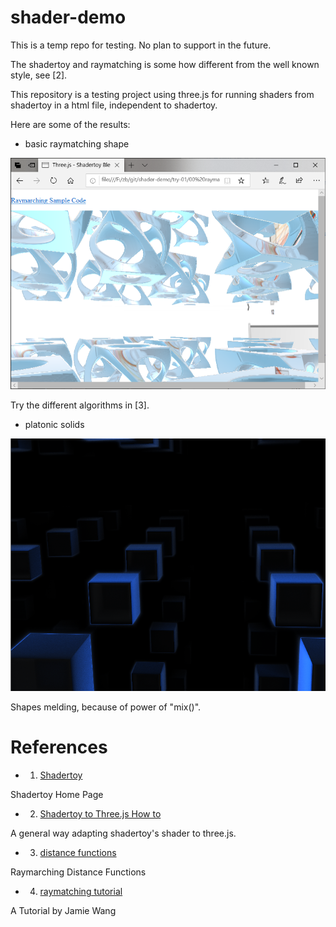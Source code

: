 # shader-demo

This is a temp repo for testing. No plan to support in the future.

The shadertoy and raymatching is some how different from the well known style, see [2].

This repository is a testing project using three.js for running shaders from shadertoy
in a html file, independent to shadertoy.

Here are some of the results:

- basic raymatching shape

![basic raymatching](https://github.com/odys-z/odys-z.github.io/blob/master/notes/opnGL/raymatching/screenshots/000%20basix.png "basic raymatching screenshot")

Try the different algorithms in [3].

- platonic solids

![platonic solids](https://github.com/odys-z/odys-z.github.io/blob/master/notes/opnGL/raymatching/screenshots/004%20Platonic%20solid.png "platonic solid screenshot")

Shapes melding, because of power of "mix()".

# References

- 1. [Shadertoy](www.shadertoy.com)

Shadertoy Home Page

- 2. [Shadertoy to Three.js How to](https://threejsfundamentals.org/threejs/lessons/threejs-shadertoy.html)

A general way adapting shadertoy's shader to three.js.

- 3. [distance functions](http://iquilezles.org/www/articles/distfunctions/distfunctions.htm)

Raymarching Distance Functions

- 4. [raymatching tutorial](http://jamie-wong.com/2016/07/15/ray-marching-signed-distance-functions/)

A Tutorial by Jamie Wang
